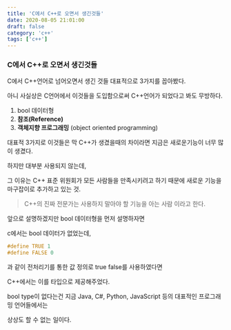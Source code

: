 ```yaml
---
title: 'C에서 C++로 오면서 생긴것들'
date: 2020-08-05 21:01:00
draft: false
category: 'c++'
tags: ['c++']
---
```


### C에서 C++로 오면서 생긴것들

C에서 C++언어로 넘어오면서 생긴 것들 대표적으로 3가지를 꼽아봤다.

아니 사실상은 C언어에서 이것들을 도입함으로써 C++언어가 되었다고 봐도 무방하다.

1. bool 데이터형
2. **참조(Reference)**
3. **객체지향 프로그래밍** (object oriented programming)

대표적 3가지로 이것들은 막 C++가 생겼을때의 차이라면 지금은 새로운기능이 너무 많이 생겼다.

하지만 대부분 사용되지 않는데,

그 이유는 C++ 표준 위원회가 모든 사람들을 만족시키려고 하기 때문에 새로운 기능을 마구잡이로 추가하고 있는 것.

> C++의 진짜 전문가는 사용하지 말아야 할 기능을 아는 사람 이라고 한다.

앞으로 설명하겠지만 bool 데이터형을 먼저 설명하자면

c에서는 bool 데이터가 없었는데,

```c
#define TRUE 1
#define FALSE 0
```

과 같이 전처리기를 통한 값 정의로 true false를 사용하였다면

C++에서는 이를 타입으로 제공해주었다.

bool type이 없다는건 지금 Java, C#, Python, JavaScript 등의 대표적인 프로그래밍 언어들에서는

상상도 할 수 없는 일이다.
